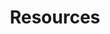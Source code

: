 ---
layout: page
title: Resources
nav: true
nav_order: 6
dropdown: true
children:
  - title: Computer Science and Data Science
    permalink: /acadresrc/
  - title: divider
  - title: Random
    permalink: /rndmresrc/
---